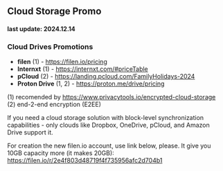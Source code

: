 ## Cloud Storage Promo 
#### last update: 2024.12.14

### Cloud Drives Promotions
- **filen** (1) - https://filen.io/pricing 
- **Internxt** (1) - https://internxt.com/#priceTable
- **pCloud** (2) - https://landing.pcloud.com/FamilyHolidays-2024
- **Proton Drive** (1, 2) - https://proton.me/drive/pricing

(1) recomended by https://www.privacytools.io/encrypted-cloud-storage  
(2) end-2-end encryption (E2EE)

If you need a cloud storage solution with block-level synchronization capabilities - only clouds like Dropbox, OneDrive, pCloud, and Amazon Drive support it. 

For creation the new filen.io account, use link below, please. It give you 10GB capacity more (it makes 20GB):  
https://filen.io/r/2e4f803d48719f4f735956afc2d704b1
